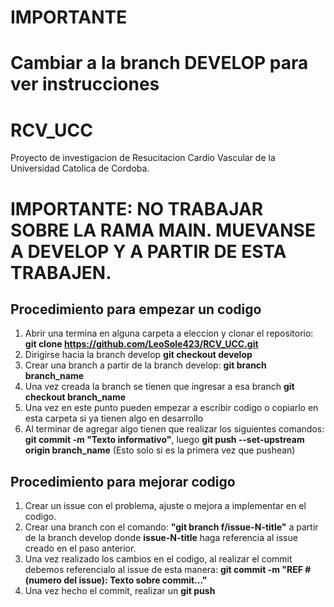 # IMPORTANTE
# Cambiar a la branch DEVELOP para ver instrucciones

# RCV_UCC
Proyecto de investigacion de Resucitacion Cardio Vascular de la Universidad Catolica de Cordoba.

# IMPORTANTE: NO TRABAJAR SOBRE LA RAMA MAIN. MUEVANSE A DEVELOP Y A PARTIR DE ESTA TRABAJEN.

## Procedimiento para empezar un codigo
1. Abrir una termina en alguna carpeta a eleccion y clonar el repositorio: **git clone https://github.com/LeoSole423/RCV_UCC.git**
2. Dirigirse hacia la branch develop **git checkout develop**
3. Crear una branch a partir de la branch develop: **git branch branch_name**
4. Una vez creada la branch se tienen que ingresar a esa branch **git checkout branch_name**
5. Una vez en este punto pueden empezar a escribir codigo o copiarlo en esta carpeta si ya tienen algo en desarrollo
6. Al terminar de agregar algo tienen que realizar los siguientes comandos:  **git commit -m "Texto informativo"**, luego **git push --set-upstream origin branch_name** (Esto solo si es la primera vez que pushean)

## Procedimiento para mejorar codigo
1. Crear un issue con el problema, ajuste o mejora a implementar en el codigo.
2. Crear una branch con el comando: **"git branch f/issue-N-title"** a partir de la branch develop donde **issue-N-title** haga referencia al issue creado en el paso anterior.
3. Una vez realizado los cambios en el codigo, al realizar el commit debemos referencialo al issue de esta manera: **git commit -m "REF #(numero del issue): Texto sobre commit..."**
4. Una vez hecho el commit, realizar un **git push**